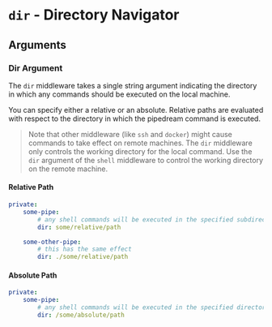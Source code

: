 # `dir` - Directory Navigator

## Arguments

### Dir Argument

The `dir` middleware takes a single string argument indicating the directory in which any commands should be executed on the local machine.

You can specify either a relative or an absolute. Relative paths are evaluated with respect to the directory in which the pipedream command is executed.

> Note that other middleware (like `ssh` and `docker`) might cause commands to take effect on remote machines. The `dir` middleware only controls the working directory for the local command. Use the `dir` argument of the `shell` middleware to control the working directory on the remote machine.

#### Relative Path
```yaml
private:
    some-pipe:
        # any shell commands will be executed in the specified subdirectory of the directory in which pipedream is executed
        dir: some/relative/path

    some-other-pipe:
        # this has the same effect
        dir: ./some/relative/path
```

#### Absolute Path
```yaml
private:
    some-pipe:
        # any shell commands will be executed in the specified directory
        dir: /some/absolute/path
```
